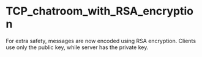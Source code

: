 # TCP_chatroom_with_RSA_encryption
For extra safety, messages are now encoded using RSA encryption. Clients use only the public key, while server has the private key.
